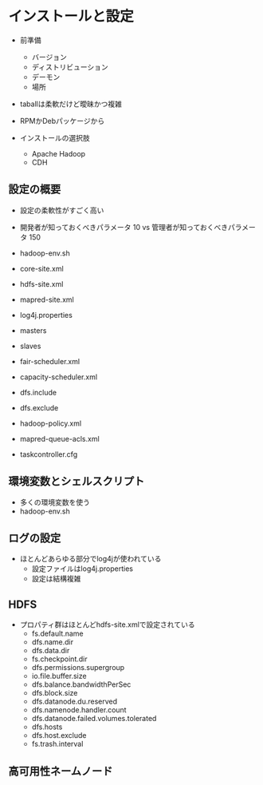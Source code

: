 # インストールと設定

- 前準備
    - バージョン
    - ディストリビューション
    - デーモン
    - 場所
- taballは柔軟だけど曖昧かつ複雑
- RPMかDebパッケージから

- インストールの選択肢
    - Apache Hadoop
    - CDH

## 設定の概要

- 設定の柔軟性がすごく高い
- 開発者が知っておくべきパラメータ 10 vs 管理者が知っておくべきパラメータ 150

- hadoop-env.sh
- core-site.xml
- hdfs-site.xml
- mapred-site.xml
- log4j.properties
- masters
- slaves
- fair-scheduler.xml
- capacity-scheduler.xml
- dfs.include
- dfs.exclude
- hadoop-policy.xml
- mapred-queue-acls.xml
- taskcontroller.cfg

## 環境変数とシェルスクリプト

- 多くの環境変数を使う
- hadoop-env.sh

## ログの設定

- ほとんどあらゆる部分でlog4jが使われている
    - 設定ファイルはlog4j.properties
    - 設定は結構複雑

## HDFS

- プロパティ群はほとんどhdfs-site.xmlで設定されている
    - fs.default.name
    - dfs.name.dir
    - dfs.data.dir
    - fs.checkpoint.dir
    - dfs.permissions.supergroup
    - io.file.buffer.size
    - dfs.balance.bandwidthPerSec
    - dfs.block.size
    - dfs.datanode.du.reserved
    - dfs.namenode.handler.count
    - dfs.datanode.failed.volumes.tolerated
    - dfs.hosts
    - dfs.host.exclude
    - fs.trash.interval

## 高可用性ネームノード


